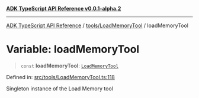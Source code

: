 [**ADK TypeScript API Reference v0.0.1-alpha.2**](../../../README.md)

***

[ADK TypeScript API Reference](../../../modules.md) / [tools/LoadMemoryTool](../README.md) / loadMemoryTool

# Variable: loadMemoryTool

> `const` **loadMemoryTool**: [`LoadMemoryTool`](../classes/LoadMemoryTool.md)

Defined in: [src/tools/LoadMemoryTool.ts:118](https://github.com/njraladdin/adk-typescript/blob/main/src/tools/LoadMemoryTool.ts#L118)

Singleton instance of the Load Memory tool
